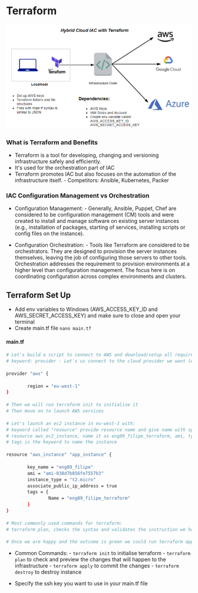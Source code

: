 # Terraform

<p align=center>
        <img src=terraform_diagram.PNG>
</p>

### What is Terraform and Benefits

- Terraform is a tool for developing, changing and versioning infrastructure safely and efficiently.
- It's used for the orchestration part of IAC
- Terraform promotes IAC but also focuses on the automation of the infrastructure itself.
        - Competitors: Ansible, Kubernetes, Packer

### IAC Configuration Management vs Orchestration

- Configuration Management:
        - Generally, Ansible, Puppet, Chef are considered to be configuration management (CM) tools and were created to install and manage software on existing server instances (e.g., installation of packages, starting of services, installing scripts or config files on the instance).

- Configuration Orchestration:
        - Tools like Terraform are considered to be orchestrators. They are designed to provision the server instances themselves, leaving the job of configuring those servers to other tools. Orchestration addresses the requirement to provision environments at a higher level than configuration management. The focus here is on coordinating configuration across complex environments and clusters.

## Terraform Set Up

- Add env variables to Windows (AWS_ACCESS_KEY_ID and AWS_SECRET_ACCESS_KEY) and make sure to close and open your terminal
- Create main.tf file `nano main.tf`

#### main.tf
```bash
# Let's build a script to connect to AWS and download/setup all required dependencies
# keyword: provider - Let's us connect to the cloud provider we want (AWS)

provider "aws" {

        region = "eu-west-1"
}

# Then we will run terraform init to initialise it
# Then move on to launch AWS services

# Let's launch an ec2 instance in eu-west-1 with:
# keyword called "resource" provide resource name and give name with specific details to the service
# resource aws_ec2_instance, name it as eng89_filipe_terraform, ami, type of instance, with or without ip
# tags is the keyword to name the instance

resource "aws_instance" "app_instance" {
        
        key_name = "eng89_filipe"
        ami = "ami-038d7b856fe7557b3"
        instance_type = "t2.micro"
        associate_public_ip_address = true
        tags = {
                Name = "eng89_filipe_terraform"
        }
}

# Most commonly used commands for terraform:
# terraform plan, checks the syntax and validates the instruction we have provided in this script

# Once we are happy and the outcome is green we could run terraform apply
```

- Common Commands:
        - `terraform init` to initialise terraform
        - `terraform plan` to check and preview the changes that will happen to the infrastructure
        - `terraform apply` to commit the changes
        - `terraform destroy` to destroy instance

- Specify the ssh key you want to use in your main.tf file